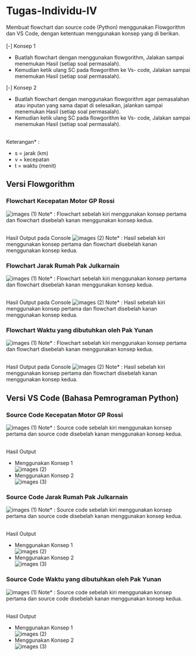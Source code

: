 # Tugas-Individu-IV

Membuat flowchart dan source code (Python) menggunakan Flowgorithm dan VS Code, dengan ketentuan menggunakan konsep yang di berikan.<br><br>
[-] Konsep 1
- Buatlah flowchart dengan menggunakan flowgorithm, Jalakan sampai menemukan Hasil (setiap soal permasalah).
- Kemudian ketik ulang SC pada flowgorithm ke Vs- code, Jalakan sampai menemukan Hasil (setiap soal permasalah).<br>

[-] Konsep 2
- Buatlah flowchart dengan menggunakan flowgorithm agar pemasalahan atau inputan yang sama dapat di selesaikan, jalankan sampai menemukan Hasil (setiap soal permasalah).
- Kemudian ketik ulang SC pada flowgorithm ke Vs- code, Jalakan sampai menemukan Hasil (setiap soal permasalah).<br><br>

Keterangan* :
- s = jarak (km)
- v = kecepatan
- t = waktu (menit)

## Versi Flowgorithm

### Flowchart Kecepatan Motor GP Rossi
![images (1)](https://user-images.githubusercontent.com/93045470/139506921-c9c6b783-1ec7-4fa6-a419-32f00863153b.png)
Note* : Flowchart sebelah kiri menggunakan konsep pertama dan flowchart disebelah kanan menggunakan konsep kedua.<br><br>

Hasil Output pada Console
![images (2)](https://user-images.githubusercontent.com/93045470/139507182-d14e3d8f-4533-481f-845f-57eed77f6eea.png)
Note* : Hasil sebelah kiri menggunakan konsep pertama dan flowchart disebelah kanan menggunakan konsep kedua.<br>

### Flowchart Jarak Rumah Pak Julkarnain
![images (1)](https://user-images.githubusercontent.com/93045470/139507863-7d26c272-8ccb-4cd6-b72b-3c72e110d90b.png)
Note* : Flowchart sebelah kiri menggunakan konsep pertama dan flowchart disebelah kanan menggunakan konsep kedua.<br><br>

Hasil Output pada Console
![images (2)](https://user-images.githubusercontent.com/93045470/139507865-fc274b93-609c-4849-8d98-51cee4317876.png)
Note* : Hasil sebelah kiri menggunakan konsep pertama dan flowchart disebelah kanan menggunakan konsep kedua.<br>

### Flowchart Waktu yang dibutuhkan oleh Pak Yunan
![images (1)](https://user-images.githubusercontent.com/93045470/139507851-417ac6aa-078a-4c7c-967e-297a95988e08.png)
Note* : Flowchart sebelah kiri menggunakan konsep pertama dan flowchart disebelah kanan menggunakan konsep kedua.<br><br>

Hasil Output pada Console
![images (2)](https://user-images.githubusercontent.com/93045470/139507847-d4c5a780-e136-4c44-bcbd-9da0e72b5845.png)
Note* : Hasil sebelah kiri menggunakan konsep pertama dan flowchart disebelah kanan menggunakan konsep kedua.<br>

## Versi VS Code (Bahasa Pemrograman Python)

### Source Code Kecepatan Motor GP Rossi
![images (1)](https://user-images.githubusercontent.com/93045470/139509467-1e492c61-d92c-4a90-9212-970e9f2044c1.png)
Note* : Source code sebelah kiri menggunakan konsep pertama dan source code disebelah kanan menggunakan konsep kedua.<br><br>

Hasil Output
- Menggunakan Konsep 1<br>
![images (2)](https://user-images.githubusercontent.com/93045470/139509472-32cd2ccc-0d7b-4cb2-a468-a5a8712523e2.png)
- Menggunakan Konsep 2<br>
![images (3)](https://user-images.githubusercontent.com/93045470/139509473-892cd6d3-6018-4abd-897c-7a385bcac5fd.png)

### Source Code Jarak Rumah Pak Julkarnain
![images (1)](https://user-images.githubusercontent.com/93045470/139509993-f6265556-93cd-4ed0-915d-ccb26f7a5b36.png)
Note* : Source code sebelah kiri menggunakan konsep pertama dan source code disebelah kanan menggunakan konsep kedua.<br><br>

Hasil Output
- Menggunakan Konsep 1<br>
![images (2)](https://user-images.githubusercontent.com/93045470/139509995-74d4a111-9b5b-42cb-8241-17b0ea99ea20.png)
- Menggunakan Konsep 2<br>
![images (3)](https://user-images.githubusercontent.com/93045470/139509996-d1c37fa2-5a07-4906-8979-1176807f566a.png)

### Source Code Waktu yang dibutuhkan oleh Pak Yunan
![images (1)](https://user-images.githubusercontent.com/93045470/139508977-ee6b10f5-4e03-4549-a304-43b9fc9892af.png)
Note* : Source code sebelah kiri menggunakan konsep pertama dan source code disebelah kanan menggunakan konsep kedua.<br><br>

Hasil Output
- Menggunakan Konsep 1<br>
![images (2)](https://user-images.githubusercontent.com/93045470/139508980-c68d77c9-1ea5-4046-9968-17cc95922e20.png)
- Menggunakan Konsep 2<br>
![images (3)](https://user-images.githubusercontent.com/93045470/139508981-df9c2504-a281-4cd8-8805-f4452a2e0617.png)
